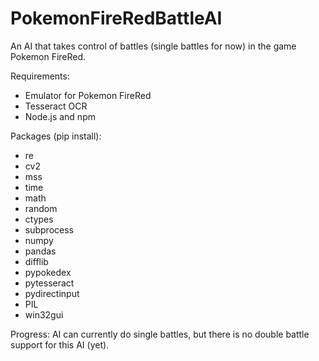# PokemonFireRedBattleAI

An AI that takes control of battles (single battles for now) in the game Pokemon FireRed.

Requirements:
- Emulator for Pokemon FireRed
- Tesseract OCR
- Node.js and npm

Packages (pip install):
- re
- cv2
- mss
- time
- math
- random
- ctypes
- subprocess
- numpy
- pandas
- difflib
- pypokedex
- pytesseract
- pydirectinput
- PIL
- win32gui

Progress:
AI can currently do single battles, but there is no double battle support for this AI (yet).
